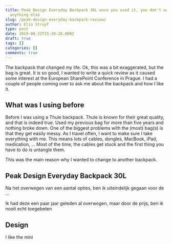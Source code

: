```yaml
---
title: Peak Design Everyday Backpack 30L once you used it, you don't want
  anything else
slug: /peak-design-everyday-backpack-review/
author: Elio Struyf
type: post
date: 2019-08-22T15:20:28.000Z
draft: true
tags: []
categories: []
comments: true
---
```


The backpack that changed my life. Ok, this was a bit exaggerated, but the bag is great. It is so good, I wanted to write a quick review as it caused some interest at the European SharePoint Conference in Prague. I had a couple of people coming over to ask me about the backpack and how I like it.

## What was I using before

Before I was using a Thule backpack. Thule is known for their great quality, and that is indeed true. Used my previous bag for more than five years and nothing broke down. One of the biggest problems with the (most) bag(s) is that they get easily messy. As I travel often, I want to make sure I take everything with me. This means lots of cables, dongles, MacBook, iPad, medication, ... Most of the time, the cables get stuck and the first thing you have to do is untangle them.

This was the main reason why I wanted to change to another backpack.

## Peak Design Everyday Backpack 30L

Na het overwegen van een aantal opties, ben ik uiteindelijk gegaan voor de ...

Ik had deze een paar jaar geleden al overwogen, maar door de prijs, ben ik nooit echt toegebeten



## Design

I like the mini